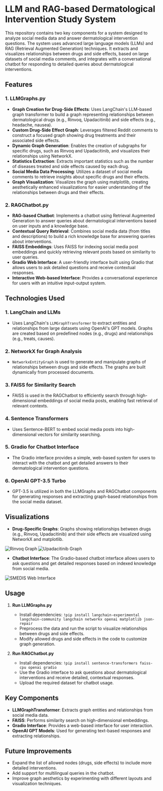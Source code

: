 # LLM and RAG-based Dermatological Intervention Study System

This repository contains two key components for a system designed to analyze social media data and answer dermatological intervention questions. The system uses advanced large language models (LLMs) and RAG (Retrieval Augmented Generation) techniques. It extracts and visualizes relationships between drugs and side effects, based on large datasets of social media comments, and integrates with a conversational chatbot for responding to detailed queries about dermatological interventions.

## Features

### 1. **LLMGraphs.py**
- **Graph Creation for Drug-Side Effects**: Uses LangChain's LLM-based graph transformer to build a graph representing relationships between dermatological drugs (e.g., Rinvoq, Upadacitinib) and side effects (e.g., headache, nausea).
- **Custom Drug-Side Effect Graph**: Leverages filtered Reddit comments to construct a focused graph showing drug treatments and their associated side effects.
- **Dynamic Graph Generation**: Enables the creation of subgraphs for specific drugs, such as Rinvoq and Upadacitinib, and visualizes their relationships using NetworkX.
- **Statistics Extraction**: Extracts important statistics such as the number of diseases treated and side effects caused by each drug.
- **Social Media Data Processing**: Utilizes a dataset of social media comments to retrieve insights about specific drugs and their effects.
- **Graph Visualization**: Visualizes the graph using matplotlib, creating aesthetically enhanced visualizations for easier understanding of the relationships between drugs and their effects.

### 2. **RAGChatbot.py**
- **RAG-based Chatbot**: Implements a chatbot using Retrieval Augmented Generation to answer queries about dermatological interventions based on user inputs and a knowledge base.
- **Contextual Query Retrieval**: Combines social media data (from titles and descriptions) to build a rich knowledge base for answering queries about interventions.
- **FAISS Embeddings**: Uses FAISS for indexing social media post embeddings and quickly retrieving relevant posts based on similarity to user queries.
- **Gradio Web Interface**: A user-friendly interface built using Gradio that allows users to ask detailed questions and receive contextual responses.
- **Interactive Web-based Interface**: Provides a conversational experience for users with an intuitive input-output system.

## Technologies Used

### 1. **LangChain and LLMs**
- Uses LangChain's `LLMGraphTransformer` to extract entities and relationships from large datasets using OpenAI's GPT models. Graphs are created based on predefined nodes (e.g., drugs) and relationships (e.g., treats, causes).

### 2. **NetworkX for Graph Analysis**
- `NetworkxEntityGraph` is used to generate and manipulate graphs of relationships between drugs and side effects. The graphs are built dynamically from processed documents.

### 3. **FAISS for Similarity Search**
- FAISS is used in the RAGChatbot to efficiently search through high-dimensional embeddings of social media posts, enabling fast retrieval of relevant contexts.

### 4. **Sentence Transformers**
- Uses Sentence-BERT to embed social media posts into high-dimensional vectors for similarity searching.

### 5. **Gradio for Chatbot Interface**
- The Gradio interface provides a simple, web-based system for users to interact with the chatbot and get detailed answers to their dermatological intervention questions.

### 6. **OpenAI GPT-3.5 Turbo**
- GPT-3.5 is utilized in both the LLMGraphs and RAGChatbot components for generating responses and extracting graph-based relationships from the social media dataset.

## Visualizations

- **Drug-Specific Graphs**: Graphs showing relationships between drugs (e.g., Rinvoq, Upadacitinib) and their side effects are visualized using NetworkX and matplotlib.
  
![Rinvoq Graph](https://i.postimg.cc/ZqvVJRJ6/Rinvoq.png)
![Upadacitinib Graph](https://i.postimg.cc/1tpBNjnt/Upadacitinib.png)

- **Chatbot Interface**: The Gradio-based chatbot interface allows users to ask questions and get detailed responses based on indexed knowledge from social media.
  
![SMEDIS Web Interface](https://i.postimg.cc/0yQVHn3W/Web-Interface.png)

## Usage

1. **Run LLMGraphs.py**
   - Install dependencies: `!pip install langchain-experimental langchain-community langchain networkx openai matplotlib json-repair`
   - Preprocess the data and run the script to visualize relationships between drugs and side effects.
   - Modify allowed drugs and side effects in the code to customize graph generation.

2. **Run RAGChatbot.py**
   - Install dependencies: `!pip install sentence-transformers faiss-cpu openai gradio`
   - Use the Gradio interface to ask questions about dermatological interventions and receive detailed, contextual responses.
   - Upload the required dataset for chatbot usage.

## Key Components

- **LLMGraphTransformer**: Extracts graph entities and relationships from social media data.
- **FAISS**: Performs similarity search on high-dimensional embeddings.
- **Gradio Interface**: Provides a web-based interface for user interaction.
- **OpenAI GPT Models**: Used for generating text-based responses and extracting relationships.

## Future Improvements

- Expand the list of allowed nodes (drugs, side effects) to include more detailed interventions.
- Add support for multilingual queries in the chatbot.
- Improve graph aesthetics by experimenting with different layouts and visualization techniques.
